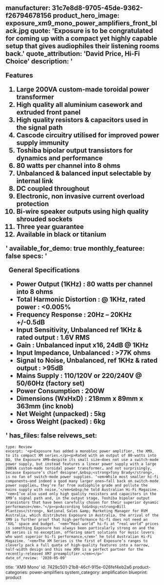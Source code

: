 manufacturer: 31c7e8d8-9705-45de-9362-f26794678156
product_hero_image: exposure_xm9_mono_power_amplifiers_front_black.jpg
quote: 'Exposure is to be congratulated for coming up with a compact yet highly capable setup that gives audiophiles their listening rooms back.'
quote_attribution: 'David Price, Hi-Fi Choice'
description: '<p>Features</p><ol><li>Large 200VA custom-made toroidal power transformer</li><li>High quality all aluminium casework and extruded front panel</li><li>High quality resistors &amp; capacitors used in the signal path</li><li>Cascode circuitry utilised for improved power supply immunity</li><li>Toshiba bipolar output transistors for dynamics and performance</li><li>80 watts per channel into 8 ohms</li><li>Unbalanced &amp; balanced input selectable by internal link</li><li>DC coupled throughout</li><li>Electronic, non invasive current overload protection</li><li>Bi-wire speaker outputs using high quality shrouded sockets</li><li>Three year guarantee</li><li>Available in black or titanium</li></ol>'
available_for_demo: true
monthly_featuree: false
specs: '<p>&nbsp; General Specifications</p><ul><li>Power Output (1KHz) : 80 watts per channel into 8 ohms</li><li>Total Harmonic Distortion : @ 1KHz, rated power : &lt;0.005%</li><li>Frequency Response : 20Hz – 20KHz +/-0.5dB</li><li>Input Sensitivity, Unbalanced ref 1KHz &amp; rated output : 1.6V RMS</li><li>Gain : Unbalanced input x16, 24dB @ 1KHz</li><li>Input Impedance, Unbalanced : &gt;77K ohms</li><li>Signal to Noise, Unbalanced, ref 1KHz &amp; rated output : &gt;95dB</li><li>Mains Supply :&nbsp;110/120V or 220/240V @ 50/60Hz&nbsp;(factory set)</li><li>Power Consumption :&nbsp;200W</li><li>Dimensions (WxHxD) :&nbsp;218mm x 89mm x 363mm (inc knob)</li><li>Net Weight (unpacked) : 5kg</li><li>Gross Weight (packed) : 6kg</li></ul>'
has_files: false
reivews_set:
  -
    type: Review
    excerpt: '<p>Exposure has added a monobloc power amplifier, the XM9, to its compact XM series.</p><p>Rated with an output of 80-watts into 8Ω, the Exposure XM9—despite its small size—does not use a switch-mode power supply, but instead features a linear power supply with a large 200VA custom-made toroidal power transformer… and not surprisingly, because Exposure’s chief designer,&nbsp;<strong>Tony Brady</strong>, is no fan of switch-mode power supplies. ‘<em>While most smaller hi-fi components—and indeed a good many larger ones—fall back on switch-mode power supplies… they’re far from audiophile grade and pollute the mains supply with noise,’</em>&nbsp;he told Australian Hi-Fi Magazine. ‘<em>I’ve also used only high quality resistors and capacitors in the XM9’s signal path and, in the output stage, Toshiba bipolar output transistors that have been carefully chosen for their superior dynamic performance</em>.’</p><p>According to&nbsp;<strong>Bill Plantzos</strong>, National Sales &amp; Marketing Manager for RVM Australia, which distributes Exposure in Australia, the arrival of the XM9 is further proof that high-performance hi-fi does not need an ‘XXL’ space and budget. ‘<em>”Real world” hi-fi at “real world” prices is something Exposure has always been particularly strong on and the XM series is no exception, offering smart solutions for music lovers who want superior hi-fi performance,</em>’ he told Australian Hi-Fi Magazine. ‘<em>The XM Series is the first of Exposure’s ranges to cleverly pack a full quota of high-quality features into a narrow, half-width design and this new XM9 is a perfect partner for the recently-released XM7 preamplifier.</em></p>'
    date_of_review: '2020-05-09'
title: 'XM9 Mono'
id: 7429c501-21b8-46cf-915e-026fef4eb2a6
product-categories: power-amplifiers
system_category: amplification
blueprint: product
